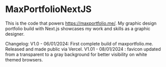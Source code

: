 <h1>MaxPortfolioNextJS</h1>

This is the code that powers https://maxportfolio.me/.
My graphic design portfolio build with Next.js showcases my work and skills as a graphic designer.

Changelog:
V1.0 - 06/01/2024: First complete build of maxportfolio.me. Released and made public via Vercel.
V1.01  -  08/01/2024  :  favicon updated from a transparent to a gray background for better visibility on white themed browsers. 

